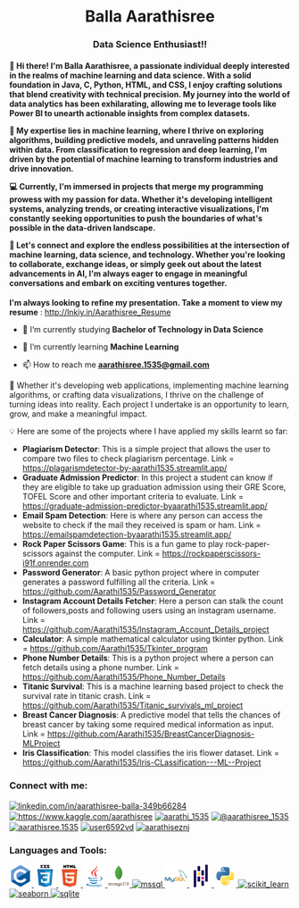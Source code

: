 
<h1 align="center"> Balla Aarathisree</h1>
<h3 align="center">Data Science Enthusiast!!</h3>
<h4>👋 Hi there! I'm Balla Aarathisree, a passionate individual deeply interested in the realms of machine learning and data science. With a solid foundation in Java, C, Python, HTML, and CSS, I enjoy crafting solutions that blend creativity with technical precision. My journey into the world of data analytics has been exhilarating, allowing me to leverage tools like Power BI to unearth actionable insights from complex datasets.


🧠 My expertise lies in machine learning, where I thrive on exploring algorithms, building predictive models, and unraveling patterns hidden within data. From classification to regression and deep learning, I'm driven by the potential of machine learning to transform industries and drive innovation.

💻 Currently, I'm immersed in projects that merge my programming prowess with my passion for data. Whether it's developing intelligent systems, analyzing trends, or creating interactive visualizations, I'm constantly seeking opportunities to push the boundaries of what's possible in the data-driven landscape.

🌟 Let's connect and explore the endless possibilities at the intersection of machine learning, data science, and technology. Whether you're looking to collaborate, exchange ideas, or simply geek out about the latest advancements in AI, I'm always eager to engage in meaningful conversations and embark on exciting ventures together. </h4>

**I'm always looking to refine my presentation. Take a moment to view my resume** : http://lnkiy.in/Aarathisree_Resume

- 🔭 I’m currently studying **Bachelor of Technology in Data Science**

- 🌱 I’m currently learning **Machine Learning**

- 📫 How to reach me **aarathisree.1535@gmail.com**

🚀 Whether it's developing web applications, implementing machine learning algorithms, or crafting data visualizations, I thrive on the challenge of turning ideas into reality. Each project I undertake is an opportunity to learn, grow, and make a meaningful impact.

💡 Here are some of the projects where I have applied my skills learnt so far:
- **Plagiarism Detector**: This is a simple project that allows the user to compare two files to check plagiarism percentage.
  Link = https://plagarismdetector-by-aarathi1535.streamlit.app/
- **Graduate Admission Predictor**: In this project a student can know if they are eligible to take up graduation admission using their GRE Score, TOFEL Score and other important criteria to evaluate.
  Link = https://graduate-admission-predictor-byaarathi1535.streamlit.app/
- **Email Spam Detection**: Here is where any person can access the website to check if the mail they received is spam or ham.
  Link = https://emailspamdetection-byaarathi1535.streamlit.app/
- **Rock Paper Scissors Game**: This is a fun game to play rock-paper-scissors against the computer.
  Link = https://rockpaperscissors-i91f.onrender.com
- **Password Generator**: A basic python project where in computer generates a password fulfilling all the criteria.
  Link = https://github.com/Aarathi1535/Password_Generator
- **Instagram Account Details Fetcher**: Here a person can stalk the count of followers,posts and following users using an instagram username.
  Link = https://github.com/Aarathi1535/Instagram_Account_Details_project
- **Calculator**: A simple mathematical calculator using tkinter python.
  Link = https://github.com/Aarathi1535/Tkinter_program
- **Phone Number Details**: This is a python project where a person can fetch details using a phone number.
  Link = https://github.com/Aarathi1535/Phone_Number_Details
- **Titanic Survival**: This is a machine learning based project to check the survival rate in titanic crash.
  Link = https://github.com/Aarathi1535/Titanic_survivals_ml_project
- **Breast Cancer Diagnosis**: A predictive model that tells the chances of breast cancer by taking some required medical information as input.
  Link = https://github.com/Aarathi1535/BreastCancerDiagnosis-MLProject
- **Iris Classification**: This model classifies the iris flower dataset.
  Link = https://github.com/Aarathi1535/Iris-CLassification---ML--Project

<h3 align="left">Connect with me:</h3>
<p align="left">
<a href="https://linkedin.com/in/linkedin.com/in/aarathisree-balla-349b66284" target="blank"><img align="center" src="https://raw.githubusercontent.com/rahuldkjain/github-profile-readme-generator/master/src/images/icons/Social/linked-in-alt.svg" alt="linkedin.com/in/aarathisree-balla-349b66284" height="30" width="40" /></a>
<a href="https://kaggle.com/https://www.kaggle.com/aarathisree" target="blank"><img align="center" src="https://raw.githubusercontent.com/rahuldkjain/github-profile-readme-generator/master/src/images/icons/Social/kaggle.svg" alt="https://www.kaggle.com/aarathisree" height="30" width="40" /></a>
<a href="https://www.codechef.com/users/aarathi_1535" target="blank"><img align="center" src="https://cdn.jsdelivr.net/npm/simple-icons@3.1.0/icons/codechef.svg" alt="aarathi_1535" height="30" width="40" /></a>
<a href="https://www.hackerrank.com/@aarathisree_1535" target="blank"><img align="center" src="https://raw.githubusercontent.com/rahuldkjain/github-profile-readme-generator/master/src/images/icons/Social/hackerrank.svg" alt="@aarathisree_1535" height="30" width="40" /></a>
<a href="https://codeforces.com/profile/aarathisree.1535" target="blank"><img align="center" src="https://raw.githubusercontent.com/rahuldkjain/github-profile-readme-generator/master/src/images/icons/Social/codeforces.svg" alt="aarathisree.1535" height="30" width="40" /></a>
<a href="https://www.leetcode.com/user6592vd" target="blank"><img align="center" src="https://raw.githubusercontent.com/rahuldkjain/github-profile-readme-generator/master/src/images/icons/Social/leet-code.svg" alt="user6592vd" height="30" width="40" /></a>
<a href="https://auth.geeksforgeeks.org/user/aarathiseznj" target="blank"><img align="center" src="https://raw.githubusercontent.com/rahuldkjain/github-profile-readme-generator/master/src/images/icons/Social/geeks-for-geeks.svg" alt="aarathiseznj" height="30" width="40" /></a>
</p>

<h3 align="left">Languages and Tools:</h3>
<p align="left"> <a href="https://www.cprogramming.com/" target="_blank" rel="noreferrer"> <img src="https://raw.githubusercontent.com/devicons/devicon/master/icons/c/c-original.svg" alt="c" width="40" height="40"/> </a> <a href="https://www.w3schools.com/css/" target="_blank" rel="noreferrer"> <img src="https://raw.githubusercontent.com/devicons/devicon/master/icons/css3/css3-original-wordmark.svg" alt="css3" width="40" height="40"/> </a> <a href="https://www.w3.org/html/" target="_blank" rel="noreferrer"> <img src="https://raw.githubusercontent.com/devicons/devicon/master/icons/html5/html5-original-wordmark.svg" alt="html5" width="40" height="40"/> </a> <a href="https://www.java.com" target="_blank" rel="noreferrer"> <img src="https://raw.githubusercontent.com/devicons/devicon/master/icons/java/java-original.svg" alt="java" width="40" height="40"/> </a> <a href="https://www.mongodb.com/" target="_blank" rel="noreferrer"> <img src="https://raw.githubusercontent.com/devicons/devicon/master/icons/mongodb/mongodb-original-wordmark.svg" alt="mongodb" width="40" height="40"/> </a> <a href="https://www.microsoft.com/en-us/sql-server" target="_blank" rel="noreferrer"> <img src="https://www.svgrepo.com/show/303229/microsoft-sql-server-logo.svg" alt="mssql" width="40" height="40"/> </a> <a href="https://www.mysql.com/" target="_blank" rel="noreferrer"> <img src="https://raw.githubusercontent.com/devicons/devicon/master/icons/mysql/mysql-original-wordmark.svg" alt="mysql" width="40" height="40"/> </a> <a href="https://pandas.pydata.org/" target="_blank" rel="noreferrer"> <img src="https://raw.githubusercontent.com/devicons/devicon/2ae2a900d2f041da66e950e4d48052658d850630/icons/pandas/pandas-original.svg" alt="pandas" width="40" height="40"/> </a> <a href="https://www.python.org" target="_blank" rel="noreferrer"> <img src="https://raw.githubusercontent.com/devicons/devicon/master/icons/python/python-original.svg" alt="python" width="40" height="40"/> </a> <a href="https://scikit-learn.org/" target="_blank" rel="noreferrer"> <img src="https://upload.wikimedia.org/wikipedia/commons/0/05/Scikit_learn_logo_small.svg" alt="scikit_learn" width="40" height="40"/> </a> <a href="https://seaborn.pydata.org/" target="_blank" rel="noreferrer"> <img src="https://seaborn.pydata.org/_images/logo-mark-lightbg.svg" alt="seaborn" width="40" height="40"/> </a> <a href="https://www.sqlite.org/" target="_blank" rel="noreferrer"> <img src="https://www.vectorlogo.zone/logos/sqlite/sqlite-icon.svg" alt="sqlite" width="40" height="40"/> </a> </p>
